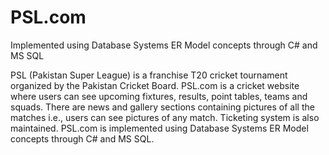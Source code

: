 # PSL.com
Implemented using Database Systems ER Model concepts through C# and MS SQL

PSL (Pakistan Super League) is a franchise T20 cricket tournament organized by the Pakistan Cricket Board. PSL.com is a cricket website where users can see upcoming fixtures, results, point tables, teams and squads. There are news and gallery sections containing pictures of all the matches i.e., users can see pictures of any match. Ticketing system is also maintained. PSL.com is implemented using Database Systems ER Model concepts through C# and MS SQL.
